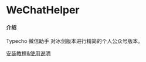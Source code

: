# WeChatHelper

#### 介绍
Typecho 微信助手 对冰剑版本进行精简的个人公众号版本。

[安装教程&使用说明](https://www.xvkes.cn/xcx/20200217/56.html)


